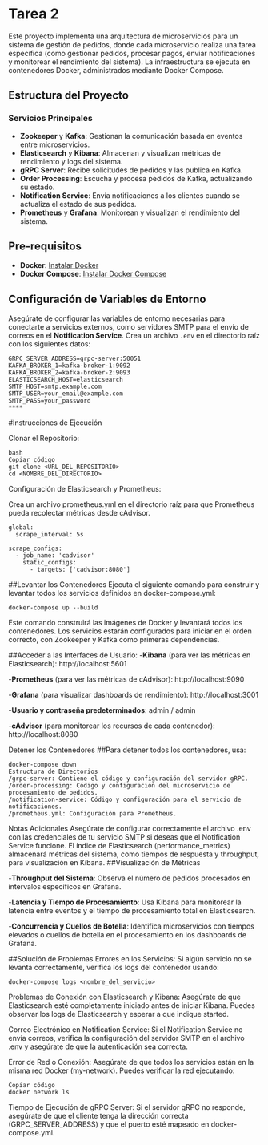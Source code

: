 # Tarea 2

Este proyecto implementa una arquitectura de microservicios para un sistema de gestión de pedidos, donde cada microservicio realiza una tarea específica (como gestionar pedidos, procesar pagos, enviar notificaciones y monitorear el rendimiento del sistema). La infraestructura se ejecuta en contenedores Docker, administrados mediante Docker Compose.

## Estructura del Proyecto

### Servicios Principales

- **Zookeeper** y **Kafka**: Gestionan la comunicación basada en eventos entre microservicios.
- **Elasticsearch** y **Kibana**: Almacenan y visualizan métricas de rendimiento y logs del sistema.
- **gRPC Server**: Recibe solicitudes de pedidos y las publica en Kafka.
- **Order Processing**: Escucha y procesa pedidos de Kafka, actualizando su estado.
- **Notification Service**: Envía notificaciones a los clientes cuando se actualiza el estado de sus pedidos.
- **Prometheus** y **Grafana**: Monitorean y visualizan el rendimiento del sistema.

## Pre-requisitos

- **Docker**: [Instalar Docker](https://docs.docker.com/get-docker/)
- **Docker Compose**: [Instalar Docker Compose](https://docs.docker.com/compose/install/)

## Configuración de Variables de Entorno

Asegúrate de configurar las variables de entorno necesarias para conectarte a servicios externos, como servidores SMTP para el envío de correos en el **Notification Service**. Crea un archivo `.env` en el directorio raíz con los siguientes datos:

```env
GRPC_SERVER_ADDRESS=grpc-server:50051
KAFKA_BROKER_1=kafka-broker-1:9092
KAFKA_BROKER_2=kafka-broker-2:9093
ELASTICSEARCH_HOST=elasticsearch
SMTP_HOST=smtp.example.com
SMTP_USER=your_email@example.com
SMTP_PASS=your_password
****
```
#Instrucciones de Ejecución

Clonar el Repositorio:
```env
bash
Copiar código
git clone <URL_DEL_REPOSITORIO>
cd <NOMBRE_DEL_DIRECTORIO>
```
Configuración de Elasticsearch y Prometheus:

Crea un archivo prometheus.yml en el directorio raíz para que Prometheus pueda recolectar métricas desde cAdvisor.

```env
global:
  scrape_interval: 5s

scrape_configs:
  - job_name: 'cadvisor'
    static_configs:
      - targets: ['cadvisor:8080']
```
##Levantar los Contenedores
Ejecuta el siguiente comando para construir y levantar todos los servicios definidos en docker-compose.yml:

```env
docker-compose up --build
```
Este comando construirá las imágenes de Docker y levantará todos los contenedores. Los servicios estarán configurados para iniciar en el orden correcto, con Zookeeper y Kafka como primeras dependencias.

##Acceder a las Interfaces de Usuario:
-**Kibana** (para ver las métricas en Elasticsearch): http://localhost:5601


-**Prometheus** (para ver las métricas de cAdvisor): http://localhost:9090

-**Grafana** (para visualizar dashboards de rendimiento): http://localhost:3001

-**Usuario y contraseña predeterminados**: admin / admin

-**cAdvisor** (para monitorear los recursos de cada contenedor): http://localhost:8080

Detener los Contenedores
##Para detener todos los contenedores, usa:
```env
docker-compose down
Estructura de Directorios
/grpc-server: Contiene el código y configuración del servidor gRPC.
/order-processing: Código y configuración del microservicio de procesamiento de pedidos.
/notification-service: Código y configuración para el servicio de notificaciones.
/prometheus.yml: Configuración para Prometheus.
```

Notas Adicionales
Asegúrate de configurar correctamente el archivo .env con las credenciales de tu servicio SMTP si deseas que el Notification Service funcione.
El índice de Elasticsearch (performance_metrics) almacenará métricas del sistema, como tiempos de respuesta y throughput, para visualización en Kibana.
##Visualización de Métricas

-**Throughput del Sistema**: Observa el número de pedidos procesados en intervalos específicos en Grafana.

-**Latencia y Tiempo de Procesamiento**: Usa Kibana para monitorear la latencia entre eventos y el tiempo de procesamiento total en Elasticsearch.

-**Concurrencia y Cuellos de Botella**: Identifica microservicios con tiempos elevados o cuellos de botella en el procesamiento en los dashboards de Grafana.

##Solución de Problemas
Errores en los Servicios: Si algún servicio no se levanta correctamente, verifica los logs del contenedor usando:

```env
docker-compose logs <nombre_del_servicio>
```
Problemas de Conexión con Elasticsearch y Kibana: Asegúrate de que Elasticsearch esté completamente iniciado antes de iniciar Kibana. Puedes observar los logs de Elasticsearch y esperar a que indique started.

Correo Electrónico en Notification Service: Si el Notification Service no envía correos, verifica la configuración del servidor SMTP en el archivo .env y asegúrate de que la autenticación sea correcta.

Error de Red o Conexión: Asegúrate de que todos los servicios están en la misma red Docker (my-network). Puedes verificar la red ejecutando:

```env
Copiar código
docker network ls
```
Tiempo de Ejecución de gRPC Server: Si el servidor gRPC no responde, asegúrate de que el cliente tenga la dirección correcta (GRPC_SERVER_ADDRESS) y que el puerto esté mapeado en docker-compose.yml.

